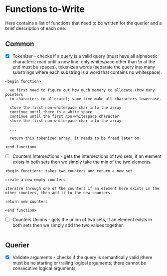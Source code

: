 # Functions to-Write
Here contains a list of functions that need to be written for the querier and a brief 
description of each one. 

## Common
- [x] Tokenizer - checks if a query is a valid query (must have all alphabetic
characters; read until a new line; only whitespace other than \n at the end 
must be spaces), tokenizes words (separate the query into many substrings 
where each substring is a word that contains no whitespace).
```
<begin function>

  we first need to figure out how much memory to allocate (how many pointers
  to characters to allocate); same time make all characters lowercase.

  store the first non-whitespace char into the array
  continue until there is a white space
  continue until the first non-whitespace character
  store the first non-whitespace char into the array
  ...
  ...

  return this tokenized array, it needs to be freed later on

<end function>
```
- [ ] Counters Intersections - gets the intersections of two sets, if an element
exists in both sets then we simply take the min of the two elements. 
```
<begin function>: takes two counters and return a new set.

create a new empty counters 

iteratre through one of the counters if an element here exists in the 
other counters, then add it to the new counters.

return new counters 

<end function>
```

- [ ] Counters Unions - gets the union of two sets, if an element exists in both sets
then we simply add the two values together. 
```

```

## Querier 
- [x] Validate arguments - checks if the query is semantically valid (there must 
be no starting or trailing logical arguments; there cannot be consecutive 
logical arguments;
